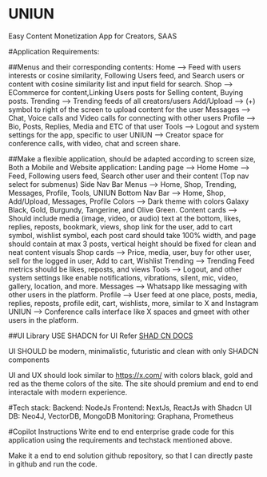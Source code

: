 # UNIUN
Easy Content Monetization App for Creators, SAAS

#Application Requirements:

##Menus and their corresponding contents:
    Home --> Feed with users interests or cosine similarity, Following Users feed, and Search users or content with cosine similarity list and input field for search.
    Shop --> ECommerce for content,Linking Users posts for Selling content, Buying posts.
    Trending --> Trending feeds of all creators/users
    Add/Upload --> (+) symbol to right of the screen to upload content for the user
    Messages --> Chat, Voice calls and Video calls for connecting with other users
    Profile --> Bio, Posts, Replies, Media and ETC of that user
    Tools --> Logout and system settings for the app, specific to user
    UNIUN --> Creator space for conference calls, with video, chat and screen share.

##Make a flexible application, should be adapted according to screen size, Both a Mobile and Website application:
    Landing page --> Home
    Home --> Feed, Following users feed, Search other user and their content (Top nav select for submenus)
    Side Nav Bar Menus --> Home, Shop, Trending, Messages, Profile, Tools, UNIUN
    Bottom Nav Bar --> Home, Shop, Add/Upload, Messages, Profile
    Colors --> Dark theme with colors Galaxy Black, Gold, Burgundy, Tangerine, and Olive Green.
    Content cards --> Should include media (image, video, or audio) text at the bottom, likes, replies, reposts, bookmark, views, shop link for the user, add to cart symbol, wishlist symbol, each post card should take 100% width, and page should contain at max 3 posts, vertical height should be fixed for clean and neat content visuals
    Shop cards --> Price, media, user, buy for other user, sell for the logged in user, Add to cart, Wishlist
    Trending --> Trending Feed metrics should be likes, reposts, and views
    Tools --> Logout, and other system settings like enable notifications, vibrations, silent, mic, video, gallery, location, and more.
    Messages --> Whatsapp like messaging with other users in the platform.
    Profile --> User feed at one place, posts, media, replies, reposts, profile edit, cart, wishlists, more, similar to X and Instagram
    UNIUN --> Conference calls interface like X spaces and  gmeet with other users in the platform.

##UI Library
  USE SHADCN for UI Refer [SHAD CN DOCS](https://ui.shadcn.com/docs)
  
  UI SHOULD be modern, minimalistic, futuristic and clean with only SHADCN components
  
  UI and UX should look similar to https://x.com/ with colors black, gold and red as the theme colors of the site. The site should premium and end to end interactale with modern experience.

#Tech stack:
  Backend: NodeJs 
  Frontend: NextJs, ReactJs with Shadcn UI
  DB: Neo4J, VectorDB, MongoDB
  Monitoring: Graphana, Prometheus

#Copilot Instructions
  Write end to end enterprise grade code for this application using the requirements and techstack mentioned above.
  
  Make it a end to end solution github repository, so that I can directly paste in github and run the code.

